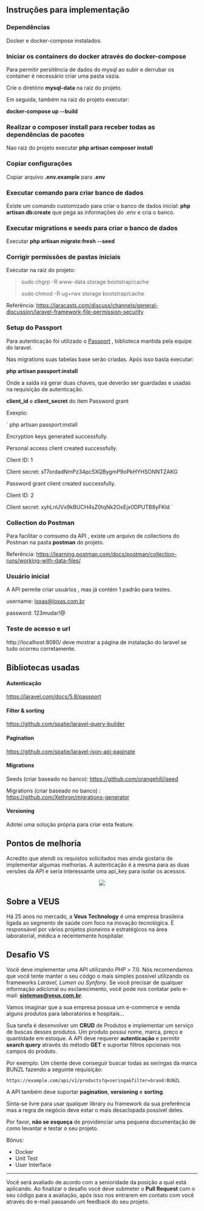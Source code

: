 ## Instruções para implementação

### Dependências

Docker e docker-compose instalados.

### Iniciar os containers do docker através do docker-compose

Para permitir persitência de dados do mysql ao subir e derrubar os container é necessário criar uma pasta vazia.

Crie o diretório **mysql-data** na raíz do projeto.

Em seguida, também na raíz do projeto executar:

**docker-compose up --build**

### Realizar o composer install para receber todas as dependências de pacotes

Nao raiz do projeto executar **php artisan composer install**

### Copiar configurações

Copiar arquivo **.env.example** para **.env**

### Executar comando para criar banco de dados

Existe um comando customizado para criar o banco de dados inicial:
**php artisan db:create** que pega as informações do .env e cria o banco.

### Executar migrations e seeds para criar o banco de dados

Executar **php artisan migrate:fresh --seed**

### Corrigir permissões de pastas iniciais

Executar na raíz do projeto:

>sudo chgrp -R www-data storage bootstrap/cache
>
>sudo chmod -R ug+rwx storage bootstrap/cache

Referência: https://laracasts.com/discuss/channels/general-discussion/laravel-framework-file-permission-security

### Setup do Passport

Para autenticação foi utilizado o [Passport](https://laravel.com/docs/5.8/passport) , biblioteca mantida pela equipe do laravel.

Nas migrations suas tabelas base serão criadas. Após isso basta executar:

**php artisan passport:install**

Onde a saída irá gerar duas chaves, que deverão ser guardadas e usadas na requisição de autenticação.

**client_id** e **client_secret** do item Password grant


Exexplo:

`
php artisan passport:install

Encryption keys generated successfully.

Personal access client created successfully.

Client ID: 1

Client secret: sT7ordadNmPz34pc5XQBygmP9oPkHYHSONNTZAKG

Password grant client created successfully.

Client ID: 2

Client secret: xyhLnUVx9kBUCH4sZ0tqNk2OxEjx0DPUTB8yFKld
`


### Collection do Postman

Para facilitar o comsumo da API , existe um arquivo de collections do Postman na pasta **postman** do projeto.

Referência: https://learning.postman.com/docs/postman/collection-runs/working-with-data-files/

### Usuário inicial

A API permite criar usuários , mas já contém 1 padrão para testes.

username: loxas@loxas.com.br

password: 123mudar!@

### Teste de acesso e url

http://localhost:8080/ deve mostrar a página de instalação do laravel se tudo ocorreu corretamente.


## Bibliotecas usadas

#### Autenticação

https://laravel.com/docs/5.8/passport

#### Filter & sorting

https://github.com/spatie/laravel-query-builder

#### Pagination

https://github.com/spatie/laravel-json-api-paginate

#### Migrations

Seeds (criar baseado no banco): https://github.com/orangehill/iseed

Migrations (criar baseado no banco) : https://github.com/Xethron/migrations-generator

#### Versioning

Adotei uma solução própria para criar esta feature.


## Pontos de melhoria

Acredito que atendi os requistos solicitados mas ainda gostaria de implementar algumas melhorias.
A autenticação é a mesma para as duas versões da API e seria interessante uma api_key para isolar os acessos.

<p align="center">
    <img src="https://i.imgur.com/2LUR2yy.png">
</p>

## Sobre a VEUS

Há 25 anos no mercado, a **Veus Technology** é uma empresa brasileira ligada ao segmento de saúde com foco na inovação tecnológica. É responsável por vários projetos pioneiros e estratégicos na área laboratorial, médica e recentemente hospitalar.

## Desafio VS

Você deve implementar uma API utilizando *PHP* > 7.0. Nós recomendamos que você tente manter o seu códgo o mais simples possível utilizando os frameworks *Laravel, Lumen ou Synfony*. Se você precisar de qualquer informação adicional ou esclarecimento, você pode nos contatar pelo e-mail: **sistemas@veus.com.br**.

Vamos imaginar que a sua empresa possua um e-commerce e venda alguns produtos para laboratórios e hospitais...

Sua tarefa é desenvolver um **CRUD** de Produtos e implementar um serviço de buscas desses produtos. Um produto possui nome, marca, preço e quantidade em estoque.
A API deve requerer **autenticação** e permitir __search query__ através do método **GET** e suportar filtros opcionais nos campos do produto.

Por exemplo: Um cliente deve conseguir buscar todas as seringas da marca BUNZL fazendo a seguinte requisição:

`https://example.com/api/v1/products?q=seringa&filter=brand:BUNZL`

A API também deve suportar __pagination__, __versioning__ e __sorting__.

Sinta-se livre para usar qualquer library ou framework da sua preferência mas a regra de negócio deve estar o mais desaclopada possível deles.

Por favor, **não se esqueça** de providenciar uma pequena documentação de como levantar e testar o seu projeto.

Bônus:
* Docker
* Unit Test
* User Interface

---
Você será avaliado de acordo com a senioridade da posição a qual está aplicando. Ao finalizar o desafio você deve submeter o **Pull Request** com o seu código para a avaliação, após isso nos entrarem em contato com você através do e-mail passando um feedback do seu projeto.
